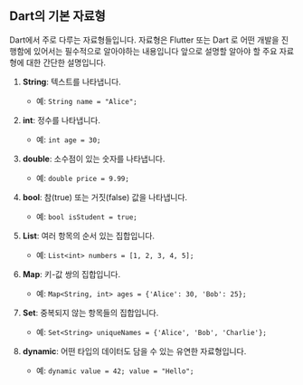 ## Dart의 기본 자료형

Dart에서 주로 다루는 자료형들입니다.
자료형은 Flutter 또는 Dart 로 어떤 개발을 진행함에 있어서는 필수적으로 알아야하는 내용입니다
앞으로 설명할 알아야 할 주요 자료형에 대한 간단한 설명입니다.

1. **String**: 텍스트를 나타냅니다.
   - 예: `String name = "Alice";`

2. **int**: 정수를 나타냅니다.
   - 예: `int age = 30;`

3. **double**: 소수점이 있는 숫자를 나타냅니다.
    - 예: `double price = 9.99;`

4. **bool**: 참(true) 또는 거짓(false) 값을 나타냅니다.
   - 예: `bool isStudent = true;`

5. **List**: 여러 항목의 순서 있는 집합입니다.
   - 예: `List<int> numbers = [1, 2, 3, 4, 5];`

6. **Map**: 키-값 쌍의 집합입니다.
   - 예: `Map<String, int> ages = {'Alice': 30, 'Bob': 25};`

7. **Set**: 중복되지 않는 항목들의 집합입니다.
   - 예: `Set<String> uniqueNames = {'Alice', 'Bob', 'Charlie'};`

8. **dynamic**: 어떤 타입의 데이터도 담을 수 있는 유연한 자료형입니다.
   - 예: `dynamic value = 42; value = "Hello";`

